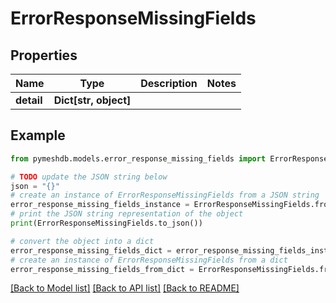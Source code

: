 # ErrorResponseMissingFields


## Properties

Name | Type | Description | Notes
------------ | ------------- | ------------- | -------------
**detail** | **Dict[str, object]** |  | 

## Example

```python
from pymeshdb.models.error_response_missing_fields import ErrorResponseMissingFields

# TODO update the JSON string below
json = "{}"
# create an instance of ErrorResponseMissingFields from a JSON string
error_response_missing_fields_instance = ErrorResponseMissingFields.from_json(json)
# print the JSON string representation of the object
print(ErrorResponseMissingFields.to_json())

# convert the object into a dict
error_response_missing_fields_dict = error_response_missing_fields_instance.to_dict()
# create an instance of ErrorResponseMissingFields from a dict
error_response_missing_fields_from_dict = ErrorResponseMissingFields.from_dict(error_response_missing_fields_dict)
```
[[Back to Model list]](../README.md#documentation-for-models) [[Back to API list]](../README.md#documentation-for-api-endpoints) [[Back to README]](../README.md)


